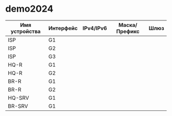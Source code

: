 # demo2024
| Имя устройства | Интерфейс | IPv4/IPv6 | Маска/Префикс | Шлюз |
| -------------- | --------- | --------- | ------------- | ---- |
| ISP            | G1        |           |               |      |
| ISP            | G2        |           |               |      |
| ISP            | G3        |           |               |      |
| HQ-R           | G1        |           |               |      |
| HQ-R           | G2        |           |               |      |
| BR-R           | G1        |           |               |      |
| BR-R           | G2        |           |               |      |
| HQ-SRV         | G1        |           |               |      |
| BR-SRV         | G1        |           |               |      |
